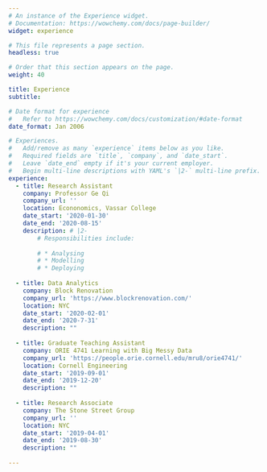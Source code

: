 ```yaml
---
# An instance of the Experience widget.
# Documentation: https://wowchemy.com/docs/page-builder/
widget: experience

# This file represents a page section.
headless: true

# Order that this section appears on the page.
weight: 40

title: Experience
subtitle:

# Date format for experience
#   Refer to https://wowchemy.com/docs/customization/#date-format
date_format: Jan 2006

# Experiences.
#   Add/remove as many `experience` items below as you like.
#   Required fields are `title`, `company`, and `date_start`.
#   Leave `date_end` empty if it's your current employer.
#   Begin multi-line descriptions with YAML's `|2-` multi-line prefix.
experience:
  - title: Research Assistant
    company: Professor Ge Qi
    company_url: ''
    location: Econonomics, Vassar College
    date_start: '2020-01-30'
    date_end: '2020-08-15'
    description: # |2-
        # Responsibilities include:
        
        # * Analysing
        # * Modelling
        # * Deploying
        
  - title: Data Analytics
    company: Block Renovation
    company_url: 'https://www.blockrenovation.com/'
    location: NYC
    date_start: '2020-02-01'
    date_end: '2020-7-31'
    description: ""
    
  - title: Graduate Teaching Assistant
    company: ORIE 4741 Learning with Big Messy Data
    company_url: 'https://people.orie.cornell.edu/mru8/orie4741/'
    location: Cornell Engineering
    date_start: '2019-09-01'
    date_end: '2019-12-20'
    description: ""
   
  - title: Research Associate
    company: The Stone Street Group
    company_url: ''
    location: NYC
    date_start: '2019-04-01'
    date_end: '2019-08-30'
    description: ""
  
---
```

